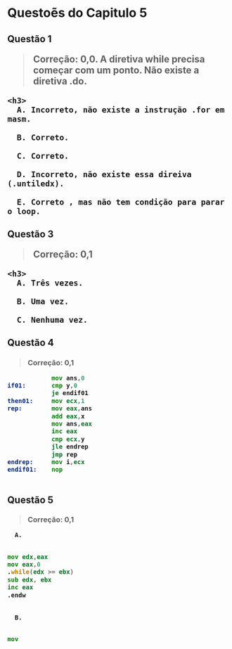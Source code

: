 <h1>
  Questoẽs do Capitulo 5
  <h2>
    Questão 1

> Correção: 0,0. A diretiva while precisa começar com um ponto. Não existe a diretiva .do.

    <h3>
      A. Incorreto, não existe a instrução .for em masm.
      
      B. Correto.
      
      C. Correto.
      
      D. Incorreto, não existe essa direiva (.untiledx).
    
      E. Correto , mas não tem condição para parar o loop.
      
 
  <h2>
    Questão 3

> Correção: 0,1
  
    <h3>
      A. Três vezes.
      
      B. Uma vez.
      
      C. Nenhuma vez.
  
  <h2>
    Questão 4
    <h3>

> Correção: 0,1
      
~~~asm
            mov ans,0  
if01:       cmp y,0
            je endif01
then01:     mov ecx,1     
rep:        mov eax,ans
            add eax,x
            mov ans,eax
            inc eax
            cmp ecx,y
            jle endrep
            jmp rep
endrep:     mov i,ecx
endif01:    nop  
      
~~~
      
  <h2>
    Questão 5
    <h3>

> Correção: 0,1

      A.
      
~~~asm
      
mov edx,eax
mov eax,0
.while(edx >= ebx)
sub edx, ebx
inc eax
.endw
           
~~~
      
      B.
~~~asm
   
mov  
      
~~~
      
